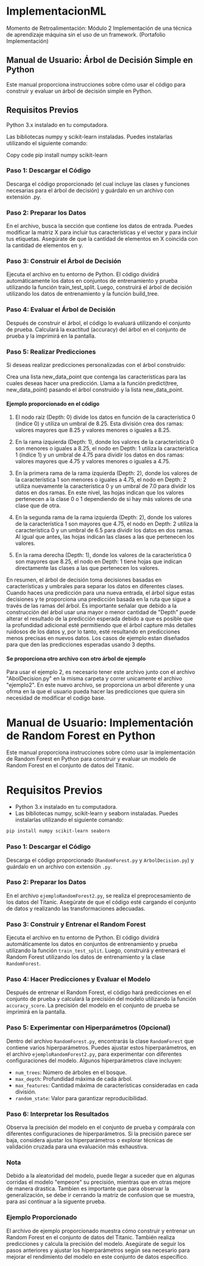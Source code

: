 # ImplementacionML
Momento de Retroalimentación: Módulo 2 Implementación de una técnica de aprendizaje máquina sin el uso de un framework. (Portafolio Implementación)

## Manual de Usuario: Árbol de Decisión Simple en Python
Este manual proporciona instrucciones sobre cómo usar el código para construir y evaluar un árbol de decisión simple en Python.

## Requisitos Previos
Python 3.x instalado en tu computadora.

Las bibliotecas numpy y scikit-learn instaladas. Puedes instalarlas utilizando el siguiente comando:

Copy code
pip install numpy scikit-learn

### Paso 1: Descargar el Código
Descarga el código proporcionado (el cual incluye las clases y funciones necesarias para el árbol de decisión) y guárdalo en un archivo con extensión .py.

### Paso 2: Preparar los Datos
En el archivo, busca la sección que contiene los datos de entrada. Puedes modificar la matriz X para incluir tus características y el vector y para incluir tus etiquetas. Asegúrate de que la cantidad de elementos en X coincida con la cantidad de elementos en y.

### Paso 3: Construir el Árbol de Decisión
Ejecuta el archivo en tu entorno de Python.
El código dividirá automáticamente los datos en conjuntos de entrenamiento y prueba utilizando la función train_test_split.
Luego, construirá el árbol de decisión utilizando los datos de entrenamiento y la función build_tree.

### Paso 4: Evaluar el Árbol de Decisión
Después de construir el árbol, el código lo evaluará utilizando el conjunto de prueba.
Calculará la exactitud (accuracy) del árbol en el conjunto de prueba y la imprimirá en la pantalla.

### Paso 5: Realizar Predicciones
Si deseas realizar predicciones personalizadas con el árbol construido:

Crea una lista new_data_point que contenga las características para las cuales deseas hacer una predicción.
Llama a la función predict(tree, new_data_point) pasando el árbol construido y la lista new_data_point.

#### Ejemplo proporcionado en el código
1. El nodo raíz (Depth: 0) divide los datos en función de la característica 0 (índice 0) y utiliza un umbral de 8.25. Esta división crea dos ramas: valores mayores que 8.25 y valores menores o iguales a 8.25.

2. En la rama izquierda (Depth: 1), donde los valores de la característica 0 son menores o iguales a 8.25, el nodo en Depth: 1 utiliza la característica 1 (índice 1) y un umbral de 4.75 para dividir los datos en dos ramas: valores mayores que 4.75 y valores menores o iguales a 4.75.

3. En la primera rama de la rama izquierda (Depth: 2), donde los valores de la característica 1 son menores o iguales a 4.75, el nodo en Depth: 2 utiliza nuevamente la característica 0 y un umbral de 7.0 para dividir los datos en dos ramas. En este nivel, las hojas indican que los valores pertenecen a la clase 0 o 1 dependiendo de si hay más valores de una clase que de otra.

4. En la segunda rama de la rama izquierda (Depth: 2), donde los valores de la característica 1 son mayores que 4.75, el nodo en Depth: 2 utiliza la característica 0 y un umbral de 6.5 para dividir los datos en dos ramas. Al igual que antes, las hojas indican las clases a las que pertenecen los valores.

5. En la rama derecha (Depth: 1), donde los valores de la característica 0 son mayores que 8.25, el nodo en Depth: 1 tiene hojas que indican directamente las clases a las que pertenecen los valores.

En resumen, el árbol de decisión toma decisiones basadas en características y umbrales para separar los datos en diferentes clases. Cuando haces una predicción para una nueva entrada, el árbol sigue estas decisiones y te proporciona una predicción basada en la ruta que sigue a través de las ramas del árbol.  Es importante señalar que debido a la construcción del árbol usar una mayor o menor cantidad de "Depth" puede alterar el resultado de la predicción esperada debido a que es posible que la profundidad adicional esté permitiendo que el árbol capture más detalles ruidosos de los datos y, por lo tanto, esté resultando en predicciones menos precisas en nuevos datos.  Los casos de ejemplo estan diseñados para que den las predicciones esperadas usando 3 depths.

#### Se proporciona otro archivo con otro árbol de ejemplo

Para usar el ejemplo 2, es necesario tener este archivo junto con el archivo "AbolDecision.py" en la misma carpeta y correr unicamente el archivo "ejemplo2".  En este nuevo archivo, se proporciona un arbol diferente y una ofrma en la que el usuario pueda hacer las predicciones que quiera sin necesidad de modificar el codigo base.

# Manual de Usuario: Implementación de Random Forest en Python

Este manual proporciona instrucciones sobre cómo usar la implementación de Random Forest en Python para construir y evaluar un modelo de Random Forest en el conjunto de datos del Titanic.

# Requisitos Previos
- Python 3.x instalado en tu computadora.
- Las bibliotecas numpy, scikit-learn y seaborn instaladas. Puedes instalarlas utilizando el siguiente comando:

```bash
pip install numpy scikit-learn seaborn
```

### Paso 1: Descargar el Código
Descarga el código proporcionado (`RandomForest.py` y `ArbolDecision.py`) y guárdalo en un archivo con extensión `.py`.

### Paso 2: Preparar los Datos
En el archivo `ejemploRandomForest2.py`, se realiza el preprocesamiento de los datos del Titanic. Asegúrate de que el código esté cargando el conjunto de datos y realizando las transformaciones adecuadas.

### Paso 3: Construir y Entrenar el Random Forest
Ejecuta el archivo en tu entorno de Python. El código dividirá automáticamente los datos en conjuntos de entrenamiento y prueba utilizando la función `train_test_split`. Luego, construirá y entrenará el Random Forest utilizando los datos de entrenamiento y la clase `RandomForest`.

### Paso 4: Hacer Predicciones y Evaluar el Modelo
Después de entrenar el Random Forest, el código hará predicciones en el conjunto de prueba y calculará la precisión del modelo utilizando la función `accuracy_score`. La precisión del modelo en el conjunto de prueba se imprimirá en la pantalla.

### Paso 5: Experimentar con Hiperparámetros (Opcional)
Dentro del archivo `RandomForest.py`, encontrarás la clase `RandomForest` que contiene varios hiperparámetros. Puedes ajustar estos hiperparámetros, en el archivo `ejemploRandomForest2.py`, para experimentar con diferentes configuraciones del modelo. Algunos hiperparámetros clave incluyen:
- `num_trees`: Número de árboles en el bosque.
- `max_depth`: Profundidad máxima de cada árbol.
- `max_features`: Cantidad máxima de características consideradas en cada división.
- `random_state`: Valor para garantizar reproducibilidad.

### Paso 6: Interpretar los Resultados
Observa la precisión del modelo en el conjunto de prueba y compárala con diferentes configuraciones de hiperparámetros. Si la precisión parece ser baja, considera ajustar los hiperparámetros o explorar técnicas de validación cruzada para una evaluación más exhaustiva.

### Nota
Debido a la aleatoridad del modelo, puede llegar a suceder que en algunas corridas el modelo "empeore" su precisión, mientras que en otras mejore de manera drastica.  Tambien es importante que para observar la generalización, se debe ir cerrando la matriz de confusion que se muestra, para asi continuar a la siguente prueba.

### Ejemplo Proporcionado
El archivo de ejemplo proporcionado muestra cómo construir y entrenar un Random Forest en el conjunto de datos del Titanic. También realiza predicciones y calcula la precisión del modelo. Asegúrate de seguir los pasos anteriores y ajustar los hiperparámetros según sea necesario para mejorar el rendimiento del modelo en este conjunto de datos específico.